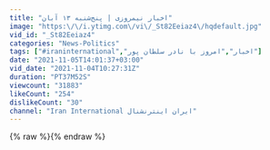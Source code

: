 ```yaml
---
title: "اخبار نیمروزی | پنج‌شنبه ۱۳ آبان"
image: "https:\/\/i.ytimg.com\/vi\/_St82Eeiaz4\/hqdefault.jpg"
vid_id: "_St82Eeiaz4"
categories: "News-Politics"
tags: ["#iraninternational","اخبار","امروز با نادر سلطان پور"]
date: "2021-11-05T14:01:37+03:00"
vid_date: "2021-11-04T10:27:31Z"
duration: "PT37M52S"
viewcount: "31883"
likeCount: "254"
dislikeCount: "30"
channel: "Iran International ايران اينترنشنال"
---
```

{% raw %}{% endraw %}
